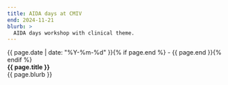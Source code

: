 ```yaml
---
title: AIDA days at CMIV
end: 2024-11-21
blurb: >
  AIDA days workshop with clinical theme.
---
```

<span class="small">{{ page.date | date: "%Y-%m-%d" }}{% if page.end %} - {{ page.end }}{% endif %}</span>  
<strong>{{ page.title }}</strong>  
{{ page.blurb }}

